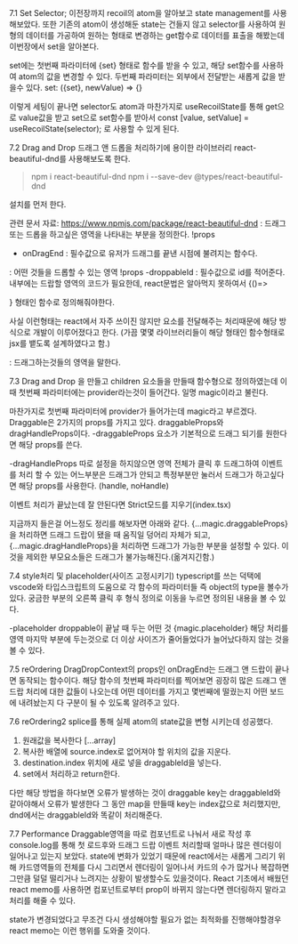 7.1 Set Selector;
이전장까지 recoil의 atom을 알아보고 state management를 사용해보았다.
또한 기존의 atom이 생성해둔 state는 건들지 않고 selector를 사용하여 원형의 데이터를 가공하여 원하는 형태로 변경하는 get함수로 데이터를 표출을 해봤는데 이번장에서 set을 알아본다.

set에는 첫번째 파라미터에 {set} 형태로 함수를 받을 수 있고, 해당 set함수를 사용하여 atom의 값을 변경할 수 있다.
두번째 파라미터는 외부에서 전달받는 새롭게 값을 받을수 있다.
set: ({set}, newValue) => {}

이렇게 세팅이 끝나면 selector도 atom과 마찬가지로 useRecoilState를 통해 get으로 value값을 받고 set으로 set함수를 받아서
const [value, setValue] = useRecoilState(selector);
로 사용할 수 있게 된다.

7.2 Drag and Drop
드래그 앤 드롭을 처리하기에 용이한 라이브러리 react-beautiful-dnd를 사용해보도록 한다.

> npm i react-beautiful-dnd
> npm i --save-dev @types/react-beautiful-dnd

설치를 먼저 한다.

관련 문서 자료: https://www.npmjs.com/package/react-beautiful-dnd
<DragDropContext/> : 드래그 또는 드롭을 하고싶은 영역을 나타내는 부분을 정의한다.
!props

- onDragEnd : 필수값으로 유저가 드래그를 끝낸 시점에 불려지는 함수다.

<Droppable/> : 어떤 것들을 드롭할 수 있는 영역
!props
-droppableId : 필수값으로 id를 적어준다.
내부에는 드랍할 영역의 코드가 필요한데, react문법은 알아먹지 못하여서
{()=><div></div>} 형태인 함수로 정의해줘야한다.

사실 이런형태는 react에서 자주 쓰이진 않지만 요소를 전달해주는 처리때문에 해당 방식으로 개발이 이루어졌다고 한다.
(가끔 몇몇 라이브러리들이 해당 형태인 함수형태로 jsx를 뱉도록 설계하였다고 함.)

<Draggable/> : 드래그하는것들의 영역을 말한다.

7.3 Drag and Drop
<Droppable/>을 만들고 children 요소들을 만들때 함수형으로 정의하였는데 이때 첫번째 파라미터에는 provider라는것이 들어간다.
일명 magic이라고 불린다.

<Draggable/>
마찬가지로 첫번째 파라미터에 provider가 들어가는데 magic라고 부르겠다.
Draggable은 2가지의 props를 가지고 있다.
draggableProps와 dragHandleProps이다.
-draggableProps 요소가 기본적으로 드래그 되기를 원한다면 해당 props를 쓴다.

-dragHandleProps 따로 설정을 하지않으면 영역 전체가 클릭 후 드래그하여 이벤트를 처리 할 수 있는 어느부분은 드래그가 안되고 특정부분만 눌러서 드래그가 하고싶다면 해당 props를 사용한다.
(handle, noHandle)

이벤트 처리가 끝났는데 잘 안된다면 Strict모드를 지우기(index.tsx)

지금까지 들은걸 어느정도 정리를 해보자면 아래와 같다.
{...magic.draggableProps}을 처리하면 드래그 드랍이 됐을 때 움직일 덩어리 자체가 되고,
{...magic.dragHandleProps}을 처리하면 드래그가 가능한 부분을 설정할 수 있다. 이것을 제외한 부모요소들은 드래그가 불가능해진다.(옮겨지긴함.)

7.4 style처리 및 placeholder(사이즈 고정시키기)
typescript를 쓰는 덕택에 vscode와 타입스크립트의 도움으로 각 함수의 파라미터들 즉 object의 type을 볼수가 있다. 궁금한 부분의 오른쪽 클릭 후 형식 정의로 이동을 누르면 정의된 내용을 볼 수 있다.

-placeholder
droppable이 끝날 때 두는 어떤 것
{magic.placeholder}
해당 처리를 영역 마지막 부분에 두는것으로 더 이상 사이즈가 줄어들었다가 늘어났다하지 않는 것을 볼 수 있다.

7.5 reOrdering
DragDropContext의 props인 onDragEnd는 드래그 앤 드랍이 끝나면
동작되는 함수이다.
해당 함수의 첫번째 파라미터를 찍어보면 굉장히 많은 드래그 앤 드랍 처리에 대한 값들이 나오는데 어떤 데이터를 가지고 몇번째에 떨궜는지
어떤 보드에 내려놨는지 다 구분이 될 수 있도록 알려주고 있다.

7.6 reOrdering2
splice를 통해 실제 atom의 state값을 변형 시키는데 성공했다.

1. 원래값을 복사한다 [...array]
2. 복사한 배열에 source.index로 없어져야 할 위치의 값을 지운다.
3. destination.index 위치에 새로 넣을 draggableId을 넣는다.
4. set에서 처리하고 return한다.

다만 해당 방법을 하다보면 오류가 발생하는 것이 draggable key는
draggableId와 같아야해서 오류가 발생한다
그 동안 map을 만들때 key는 index값으로 처리했지만, dnd에서는 draggableId와 똑같이 처리해준다.

7.7 Performance
Draggable영역을 따로 컴포넌트로 나눠서 새로 작성 후 console.log를 통해 첫 로드후와 드래그 드랍 이벤트 처리할때 얼마나 많은 렌더링이 일어나고 있는지 보았다.
state에 변화가 있었기 때문에 react에서는 새롭게 그리기 위해 카드영역들의 전체를 다시 그리면서 렌더링이 일어나서 카드의 수가 많거나 복잡하면 그만큼 덜덜 떨리거나 느려지는 상황이 발생할수도 있을것이다.
React 기초에서 배웠던 react memo를 사용하면 컴포넌트로부터 prop이 바뀌지 않는다면 렌더링하지 말라고 처리를 해줄 수 있다.

state가 변경되었다고 무조건 다시 생성해야할 필요가 없는 최적화를 진행해야할경우 react memo는 이런 행위를 도와줄 것이다.
